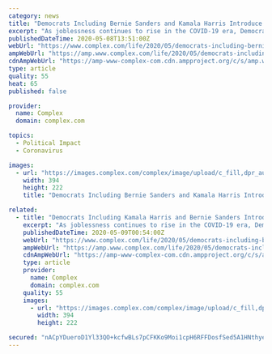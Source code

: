 ```yaml
---
category: news
title: "Democrats Including Bernie Sanders and Kamala Harris Introduce Bill for $2000 Monthly Payments Due to COVID-19"
excerpt: "As joblessness continues to rise in the COVID-19 era, Democrats are pushing for more assistance for Americans."
publishedDateTime: 2020-05-08T13:51:00Z
webUrl: "https://www.complex.com/life/2020/05/democrats-including-bernie-sanders-kamala-harris-introduce-bill-for-2000-monthly-payments-covid-19"
ampWebUrl: "https://amp.www.complex.com/life/2020/05/democrats-including-bernie-sanders-kamala-harris-introduce-bill-for-2000-monthly-payments-covid-19"
cdnAmpWebUrl: "https://amp-www-complex-com.cdn.ampproject.org/c/s/amp.www.complex.com/life/2020/05/democrats-including-bernie-sanders-kamala-harris-introduce-bill-for-2000-monthly-payments-covid-19"
type: article
quality: 55
heat: 65
published: false

provider:
  name: Complex
  domain: complex.com

topics:
  - Political Impact
  - Coronavirus

images:
  - url: "https://images.complex.com/complex/image/upload/c_fill,dpr_auto,f_auto,fl_lossy,g_center,h_222,q_auto,w_394/thnpfe0dvoj32y5xvfc5.jpg"
    width: 394
    height: 222
    title: "Democrats Including Bernie Sanders and Kamala Harris Introduce Bill for $2000 Monthly Payments Due to COVID-19"

related:
  - title: "Democrats Including Kamala Harris and Bernie Sanders Introduce Bill for $2000 Monthly Payments Due to COVID-19"
    excerpt: "As joblessness continues to rise in the COVID-19 era, Democrats are pushing for more assistance for Americans."
    publishedDateTime: 2020-05-09T00:54:00Z
    webUrl: "https://www.complex.com/life/2020/05/democrats-including-bernie-sanders-kamala-harris-introduce-bill-for-2000-monthly-payments-covid-19"
    ampWebUrl: "https://amp.www.complex.com/life/2020/05/democrats-including-bernie-sanders-kamala-harris-introduce-bill-for-2000-monthly-payments-covid-19"
    cdnAmpWebUrl: "https://amp-www-complex-com.cdn.ampproject.org/c/s/amp.www.complex.com/life/2020/05/democrats-including-bernie-sanders-kamala-harris-introduce-bill-for-2000-monthly-payments-covid-19"
    type: article
    provider:
      name: Complex
      domain: complex.com
    quality: 55
    images:
      - url: "https://images.complex.com/complex/image/upload/c_fill,dpr_auto,f_auto,fl_lossy,g_center,h_222,q_auto,w_394/tpldl1t85uimdhmyshii.jpg"
        width: 394
        height: 222

secured: "nACpYDueroD1Yl33QO+kcfwBLs7pCFKKo9Moi1cpH6RFFDosfSed5A1HNthyeJmy0eF7rF0RghKfUN4GaUYUpQwSgk2IWN8bp6XI/Tfj3LZykE5CTxUSxFn4InvqK5d5vKVg2GpnlDXYwhsqCbQPntKLy3Df3nj/YAPtrkqeLVtKj12o1TuHpgg3K+coi1brscBg3LyNFm5YjWlRcR7zasaFdJSWXxyLJyZBwAfanA2+LC83C9aBCNczc/ACsZm2zBiBh4GsY8yYnsKRVUhqx+DXx6ZC7UfBqyc1DBPr8TtYoNuuugmRwwDL42JE4+Uo1fRcKBlyKrRpvgIjo8Nx+8eDm9ZVbDUQdJEu8wBQYT5mk6SLWHDd59Oxg07QkMQplo0r/aL7kYaJA5BWZv6DwBzTZIUBG1I323WL7D7Zv++ugknCtln0eVPu6p7TR/UkREWARR0dTvHnqrMFuF494enEElz+RWRzKD9O+ihsEHg=;f1Ngn83oerjaGGJ/siyGIg=="
---
```


